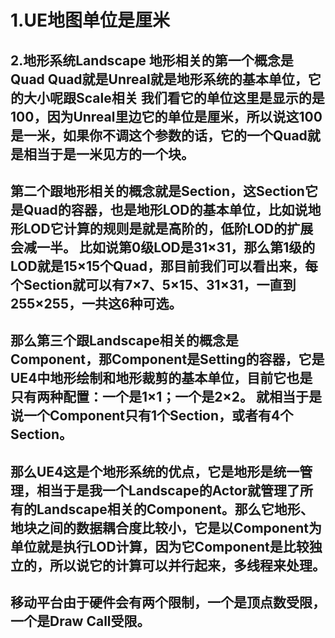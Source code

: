 
1.UE地图单位是厘米
===============

2.地形系统Landscape
地形相关的第一个概念是Quad Quad就是Unreal就是地形系统的基本单位，它的大小呢跟Scale相关
我们看它的单位这里是显示的是100，因为Unreal里边它的单位是厘米，所以说这100是一米，如果你不调这个参数的话，它的一个Quad就是相当于是一米见方的一个块。
---------------------------
第二个跟地形相关的概念就是Section，这Section它是Quad的容器，也是地形LOD的基本单位，比如说地形LOD它计算的规则是就是高阶的，低阶LOD的扩展会减一半。
比如说第0级LOD是31×31，那么第1级的LOD就是15×15个Quad，那目前我们可以看出来，每个Section就可以有7×7、5×15、31×31，一直到255×255，一共这6种可选。
---------------------------
那么第三个跟Landscape相关的概念是Component，那Component是Setting的容器，它是UE4中地形绘制和地形裁剪的基本单位，目前它也是只有两种配置：一个是1×1；一个是2×2。
就相当于是说一个Component只有1个Section，或者有4个Section。
---------------------------
那么UE4这是个地形系统的优点，它是地形是统一管理，相当于是我一个Landscape的Actor就管理了所有的Landscape相关的Component。那么它地形、地块之间的数据耦合度比较小，它是以Component为单位就是执行LOD计算，因为它Component是比较独立的，所以说它的计算可以并行起来，多线程来处理。
---------------------------
移动平台由于硬件会有两个限制，一个是顶点数受限，一个是Draw Call受限。
---------------------------